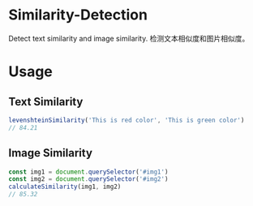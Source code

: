 # Similarity-Detection
Detect text similarity and image similarity. 检测文本相似度和图片相似度。

# Usage
## Text Similarity

```JavaScript
levenshteinSimilarity('This is red color', 'This is green color')
// 84.21
```

## Image Similarity

```JavaScript
const img1 = document.querySelector('#img1')
const img2 = document.querySelector('#img2')
calculateSimilarity(img1, img2)
// 85.32
```
